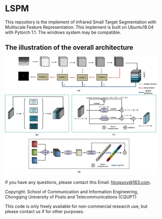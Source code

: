 # LSPM
This repository is the implement of Infrared Small Target Segmentation with Multiscale Feature Representation. This implement is built on Ubuntu18.04 with Pytorch 1.1. The windows system may be compatible.

## The illustration of the overall architecture
![](https://github.com/HuangLian126/LSPM/blob/master/Figure1.png)


If you have any questions, please contact this Email: hlcqsxxy@163.com.

Copyright: School of Communication and Information Engineering, Chongqing University of Posts and Telecommunications (CQUPT)

This code is only freely available for non-commercial research use, but please contact us if for other purposes.
